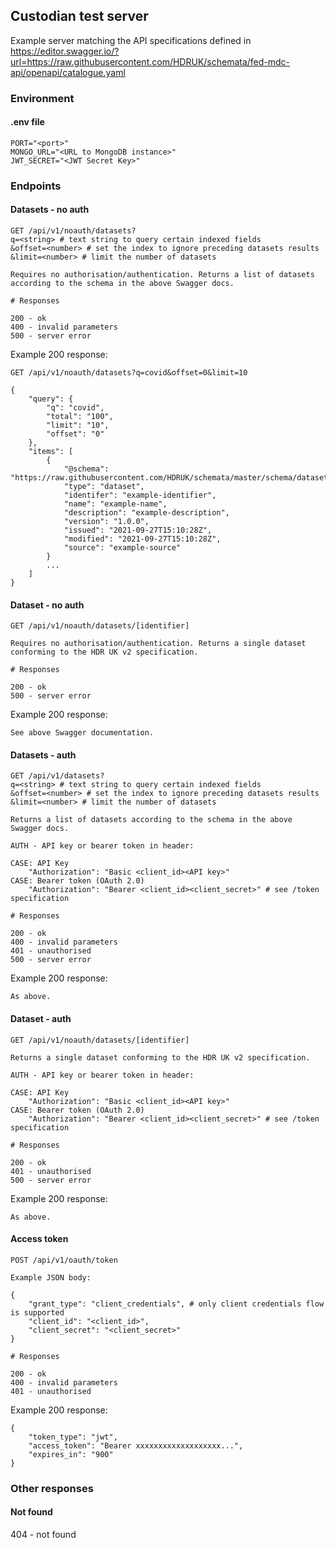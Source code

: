 ## Custodian test server

Example server matching the API specifications defined in https://editor.swagger.io/?url=https://raw.githubusercontent.com/HDRUK/schemata/fed-mdc-api/openapi/catalogue.yaml

### Environment

#### .env file

```
PORT="<port>"
MONGO_URL="<URL to MongoDB instance>"
JWT_SECRET="<JWT Secret Key>"
```

### Endpoints

#### Datasets - no auth

```
GET /api/v1/noauth/datasets?
q=<string> # text string to query certain indexed fields
&offset=<number> # set the index to ignore preceding datasets results
&limit=<number> # limit the number of datasets

Requires no authorisation/authentication. Returns a list of datasets according to the schema in the above Swagger docs.

# Responses

200 - ok
400 - invalid parameters
500 - server error
```

Example 200 response:

```
GET /api/v1/noauth/datasets?q=covid&offset=0&limit=10

{
    "query": {
        "q": "covid",
        "total": "100",
        "limit": "10",
        "offset": "0"
    },
    "items": [
        {
            "@schema": "https://raw.githubusercontent.com/HDRUK/schemata/master/schema/dataset/latest/dataset.schema.json",
            "type": "dataset",
            "identifer": "example-identifier",
            "name": "example-name",
            "description": "example-description",
            "version": "1.0.0",
            "issued": "2021-09-27T15:10:28Z",
            "modified": "2021-09-27T15:10:28Z",
            "source": "example-source"
        }
        ...
    ]
}
```

#### Dataset - no auth

```
GET /api/v1/noauth/datasets/[identifier]

Requires no authorisation/authentication. Returns a single dataset conforming to the HDR UK v2 specification.

# Responses

200 - ok
500 - server error
```

Example 200 response:

```
See above Swagger documentation.
```

#### Datasets - auth

```
GET /api/v1/datasets?
q=<string> # text string to query certain indexed fields
&offset=<number> # set the index to ignore preceding datasets results
&limit=<number> # limit the number of datasets

Returns a list of datasets according to the schema in the above Swagger docs.

AUTH - API key or bearer token in header:

CASE: API Key
    "Authorization": "Basic <client_id><API key>"
CASE: Bearer token (OAuth 2.0)
    "Authorization": "Bearer <client_id><client_secret>" # see /token specification

# Responses

200 - ok
400 - invalid parameters
401 - unauthorised
500 - server error

```

Example 200 response:

```
As above.
```

#### Dataset - auth

```
GET /api/v1/noauth/datasets/[identifier]

Returns a single dataset conforming to the HDR UK v2 specification.

AUTH - API key or bearer token in header:

CASE: API Key
    "Authorization": "Basic <client_id><API key>"
CASE: Bearer token (OAuth 2.0)
    "Authorization": "Bearer <client_id><client_secret>" # see /token specification

# Responses

200 - ok
401 - unauthorised
500 - server error
```

Example 200 response:

```
As above.
```

#### Access token

```
POST /api/v1/oauth/token

Example JSON body:

{
    "grant_type": "client_credentials", # only client credentials flow is supported
    "client_id": "<client_id>",
    "client_secret": "<client_secret>"
}

# Responses

200 - ok
400 - invalid parameters
401 - unauthorised
```

Example 200 response:

```
{
    "token_type": "jwt",
    "access_token": "Bearer xxxxxxxxxxxxxxxxxxx...",
    "expires_in": "900"
}
```

### Other responses

#### Not found

404 - not found
